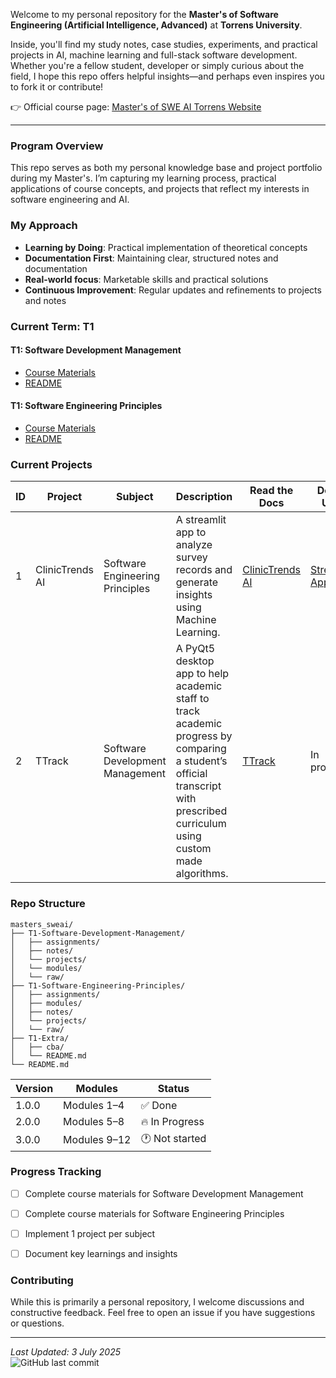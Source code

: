 Welcome to my personal repository for the **Master's of Software Engineering (Artificial Intelligence, Advanced)** at **Torrens University**.

Inside, you'll find my study notes, case studies, experiments, and practical projects in AI, machine learning and full-stack software development.  
Whether you're a fellow student, developer or simply curious about the field, I hope this repo offers helpful insights—and perhaps even inspires you to fork it or contribute!

👉 Official course page: [Master's of SWE AI Torrens Website](https://www.torrens.edu.au/courses/technology/master-of-software-engineering-artificial-intelligence-advanced)

---

### Program Overview
This repo serves as both my personal knowledge base and project portfolio during my Master's. I’m capturing my learning process, practical applications of course concepts, and projects that reflect my interests in software engineering and AI.

### My Approach
- **Learning by Doing**: Practical implementation of theoretical concepts
- **Documentation First**: Maintaining clear, structured notes and documentation
- **Real-world focus**: Marketable skills and practical solutions
- **Continuous Improvement**: Regular updates and refinements to projects and notes

### Current Term: T1
#### T1: Software Development Management
- [Course Materials](./T1-Software-Development-Management/)
- [README](./T1-Software-Development-Management/README.md)

#### T1: Software Engineering Principles
- [Course Materials](./T1-Software-Engineering-Principles/)
- [README](./T1-Software-Engineering-Principles/README.md)

### Current Projects
| ID | Project | Subject | Description | Read the Docs | Demo URL |
|----|---------|---------------------|----------------|----------------|----------------|
| 1 | ClinicTrends AI   | Software Engineering Principles | A streamlit app to analyze survey records and generate insights using Machine Learning. | [ClinicTrends AI](./T1-Software-Engineering-Principles/projects/clinictrends_ai/README.md) | [Streamlit App](https://sep-torrens-dr-ranju-group-1.streamlit.app/) |
| 2 | TTrack   | Software Development Management | A PyQt5 desktop app to help academic staff to track academic progress by comparing a student’s official transcript with prescribed curriculum using custom made algorithms.         | [TTrack](./T1-Software-Development-Management/projects/TTrack_v1/README.md) | In progress |


### Repo Structure

```
masters_sweai/
├── T1-Software-Development-Management/
│   ├── assignments/
│   ├── notes/
│   └── projects/
│   └── modules/
│   └── raw/
├── T1-Software-Engineering-Principles/
│   ├── assignments/
│   ├── modules/
│   ├── notes/
│   └── projects/
│   └── raw/
├── T1-Extra/
│   ├── cba/
│   └── README.md
└── README.md
```

| Version | Modules            | Status         |
|---------|---------------------|----------------|
| 1.0.0   | Modules 1–4         | ✅ Done        |
| 2.0.0   | Modules 5–8         | 🔥 In Progress |
| 3.0.0   | Modules 9–12        | 🕐 Not started |

### Progress Tracking

- [ ] Complete course materials for Software Development Management
- [ ] Complete course materials for Software Engineering Principles
- [ ] Implement 1 project per subject
- [ ] Document key learnings and insights


### Contributing
While this is primarily a personal repository, I welcome discussions and constructive feedback. Feel free to open an issue if you have suggestions or questions.

---

*Last Updated: 3 July 2025*  
![GitHub last commit](https://img.shields.io/github/last-commit/lfariabr/masters-swe-ai?style=flat-square)